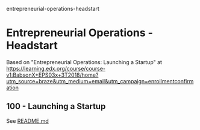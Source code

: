 entrepreneurial-operations-headstart
# Entrepreneurial Operations - Headstart

Based on "Entrepreneurial Operations: Launching a Startup" at https://learning.edx.org/course/course-v1:BabsonX+EPS03x+3T2018/home?utm_source=braze&utm_medium=email&utm_campaign=enrollmentconfirmation

## 100 - Launching a Startup

See [README.md](./100/README.md)
